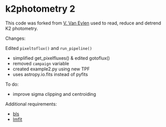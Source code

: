 # k2photometry 2
This code was forked from [V. Van Eylen](https://github.com/vincentvaneylen/k2photometry) used to read, reduce and detrend K2 photometry. 

Changes: 

Edited `pixeltoflux()` and `run_pipeline()`
* simplified get_pixelfluxes() & edited gotoflux()
* removed `campaign` variable
* created example2.py using new TPF
* uses astropy.io.fits instead of pyfits

To do:
* improve sigma clipping and centroiding

Additional requirements:
* [bls](https://github.com/dfm/python-bls)
* [lmfit](https://github.com/lmfit/lmfit-py/)

